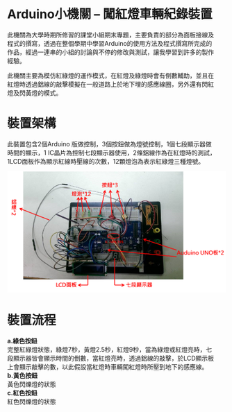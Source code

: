 # Arduino小機關 – 闖紅燈車輛紀錄裝置
此機關為大學時期所修習的課堂小組期末專題，主要負責的部分為面板接線及<br>
程式的撰寫，透過在整個學期中學習Arduino的使用方法及程式撰寫所完成的<br>
作品，經過一連串的小組的討論與不停的修改與測試，讓我學習到許多的製作<br>
經驗。<br>

此機關主要為模仿紅綠燈的運作模式，在紅燈及綠燈時會有倒數輔助，並且在<br>
紅燈時透過鋁線的敲擊模擬在一般道路上於地下埋的感應線圈，另外還有閃紅<br>
燈及閃黃燈的模式。<br>

# 裝置架構
此裝置包含2個Arduino 版做控制，3個按鈕做為燈號控制，1個七段顯示器做<br>
時間的顯示，1 IC晶片為控制七段顯示器使用，2條鋁線作為在紅燈時的測試，<br>
1LCD面板作為顯示紅線時壓線的次數，12顆燈泡為表示紅綠燈三種燈號。<br>

![image](https://github.com/gracechang1002/Arduino_machine/blob/master/arduino.png)

# 裝置流程
**a.綠色按鈕**<br>
完整紅綠燈狀態，綠燈7秒，黃燈2.5秒，紅燈9秒，當為綠燈或紅燈亮時，七<br>
段顯示器皆會顯示時間的倒數，當紅燈亮時，透過鋁線的敲擊，於LCD顯示板<br>
上會顯示敲擊的數，以此假設當紅燈時車輛闖紅燈時所壓到地下的感應線。<br>
**b.黃色按鈕**<br>
黃色閃爍燈的狀態<br>
**c.紅色按鈕**<br>
紅色閃爍燈的狀態



